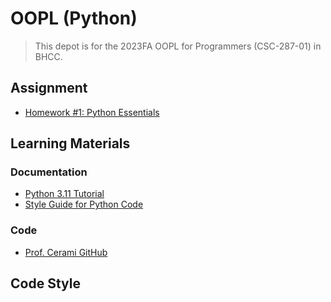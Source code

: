 # OOPL (Python)

> This depot is for the 2023FA OOPL for Programmers (CSC-287-01) in BHCC.

## Assignment
* [Homework #1:  Python Essentials](https://docs.google.com/document/d/1ofqAaqygQqJ_Q01uB0bqqrSmIXC2-f9WcctV-hO8V-0/edit#heading=h.sp8xxffwu42t)

## Learning Materials

### Documentation

* [Python 3.11 Tutorial](https://docs.python.org/3/tutorial/index.html)
* [Style Guide for Python Code](https://peps.python.org/pep-0008/#introduction)

### Code

* [Prof. Cerami GitHub](https://github.com/ecerami/oopl/tree/main/python)

## Code Style

